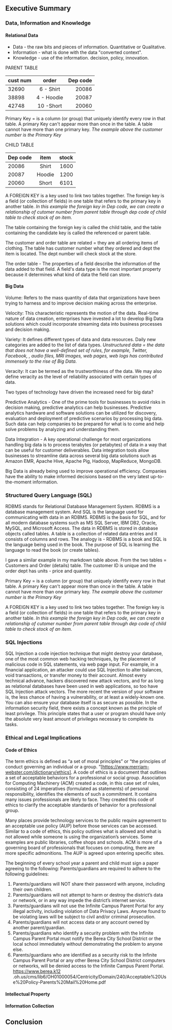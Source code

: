 ## Executive Summary

### Data, Information and Knowledge
#### Relational Data

- Data - the raw bits and pieces of information. Quantitative  or Qualitative.
- Information - what is done with the data "converted context".
- Knowledge - use of the information. decision, policy, innovation.

PARENT TABLE 

| cust num |    order      |Dep code|
|----------|:-------------:|-------:|
| 32690    |   6 - Shirt   |   20086|
| 38898    |   4 - Hoodie  |   20087|
| 42748    |   10 -Short   |   20060|

Primary Key = is a column (or group) that uniquely identify every row in that table. A primary Key can't appear more than once in the table.  A table cannot have more than one primary key.
*The example above the customer number is the Primary Key*

CHILD TABLE

| Dep code |      item     |  stock|
|----------|:-------------:|------:|
| 20086    |    Shirt      |   1600|
| 20087    |    Hoodie     |   1200|
| 20060    |    Short      |   6101|


A FOREIGN KEY is a key used to link two tables together. The foreign key is a field (or collection of fields) in one table that refers to the primary key in another table. *In this example the foreign key in Dep code, we can create a relationship of cutomer number from parent table through dep code of child table to check stock of an item.*

The table containing the foreign key is called the child table, and the table containing the candidate key is called the referenced or parent table.

The customer and order table are related = they are all ordering items of clothing. The table has customer number what they ordered and dept the item is located. The dept number will check stock at the store.

The order table - The properties of a field describe the information of the data added to that field. A field's data type is the most important property because it determines what kind of data the field can store.

#### Big Data

Volume: Refers to the mass quantity of data that organizations have been trying to harness and to improve decision making across the enterprise.

Velocity: This characteristic represents the motion of the data. Real-time nature of data creation, enterprises have invested a lot to develop Big Data solutions which could incorporate streaming data into business processes and decision making.

Variety: It defines different types of data and data resources. Daily new categories are added to the list of data types.
*Unstructured data = the data that does not have a well-defined set of rules, for example, Twitter, Facebook, , audio files, MRI images, web pages, web logs has contributed immensely to the rise of Big Data.*

Veracity: It can be termed as the trustworthiness of the data. We may also define veracity as the level of reliability associated with certain types of data.

Two types of technology have driven the increased need for big data?

Predictive Analytics -
One of the prime tools for businesses to avoid risks in decision making, predictive analytics can help businesses. Predictive analytics hardware and software solutions can be utilized for discovery, evaluation and deployment of predictive scenarios by processing big data. Such data can help companies to be prepared for what is to come and help solve problems by analyzing and understanding them.

 Data Integration -
A key operational challenge for most organizations handling big data is to process terabytes (or petabytes) of data in a way that can be useful for customer deliverables. Data integration tools allow businesses to streamline data across several big data solutions such as Amazon EMR, Apache Hive, Apache Pig, Hadoop, MapReduce, MongoDB.

Big Data is already being used to improve operational efficiency. Companies have the ability to make informed decisions based on the very latest up-to-the-moment information.

### Structured Query Language (SQL)

RDBMS stands for Relational Database Management System. RDBMS is a database management system. And SQL is the language used for communicating with data in an RDBMS. RDBMS is the basis for SQL, and for all modern database systems such as MS SQL Server, IBM DB2, Oracle, MySQL, and Microsoft Access. The data in RDBMS is stored in database objects called tables. A table is a collection of related data entries and it consists of columns and rows. The analogy is - RDBMS is a book and SQL is the language being used in the book. The purpose of SQL is learning the language to read the book (or create tables).

I gave a similar example in my markdown table above. From the two tables = Customers and Order (details) table.  The customer ID is unique and the order dept has units - price and quantity.

Primary Key = is a column (or group) that uniquely identify every row in that table. A primary Key can't appear more than once in the table.  A table cannot have more than one primary key.
*The example above the customer number is the Primary Key*

A FOREIGN KEY is a key used to link two tables together. The foreign key is a field (or collection of fields) in one table that refers to the primary key in another table. *In this example the foreign key in Dep code, we can create a relationship of cutomer number from parent table through dep code of child table to check stock of an item.*

### SQL Injections

SQL Injection a code injection technique that might destroy your database, one of the most common web hacking techniques, by the placement of malicious code in SQL statements, via web page input.  For example, in a financial application, an attacker could use SQL Injection to alter balances, void transactions, or transfer money to their account. Almost every technical advance, hackers discovered new attack vectors, and for as long as relational databases have been used in web applications, so too have SQL Injection attack vectors.
 The more recent the version of your software is, the less chance of having a vulnerability, or at least a widely-known one. You can also ensure your database itself is as secure as possible.  In the information security field, there exists a concept known as the principle of least privilege.  This principle states that a user or program should have only the absolute very least amount of privileges necessary to complete its tasks. 

### Ethical and Legal Implications

#### Code of Ethics

The term ethics is defined as “a set of moral principles” or “the principles of conduct governing an individual or a group. ”[https://www.merriam-webster.com/dictionary/ethics].  A code of ethics is a document that outlines a set of acceptable behaviors for a professional or social group. Association for Computing Machinery (ACM) created a code, in this case set of rules, consisting of 24 imperatives (formulated as statements) of personal responsibility, identifies the elements of such a commitment. It contains many issues professionals are likely to face. They created this code of ethics to clarify the acceptable standards of behavior for a professional group.
 
Many places provide technology services to the public require agreement to an acceptable use policy (AUP) before those services can be accessed. Similar to a code of ethics, this policy outlines what is allowed and what is not allowed while someone is using the organization’s services. Some examples are public libraries, coffee shops and schools. ACM is more of a governing board of professionals that focuses on computing, there are more specific admonitions. The AUP is agreed upon entering specific sites.

The beginning of every school year a parent and child must sign a paper agreeing to the following:
Parents/guardians are required to adhere to the following guidelines:
1. Parents/guardians will NOT share their password with anyone, including their own children.
2. Parents/guardians will not attempt to harm or destroy the district’s data or network, or in any way impede the
district’s internet service.
3. Parents/guardians will not use the Infinite Campus Parent Portal for any illegal activity, including violation of Data
Privacy Laws. Anyone found to be violating laws will be subject to civil and/or criminal prosecution.
4. Parents/guardians will not access data or any account owned by another parent/guardian.
5. Parents/guardians who identify a security problem with the Infinite Campus Parent Portal must notify the Berea
City School District or the local school immediately without demonstrating the problem to anyone else.
6. Parents/guardians who are identified as a security risk to the Infinite Campus Parent Portal or any other Berea
City School District computers or networks, will be denied access to the Infinite Campus Parent Portal. 
https://www.berea.k12
.oh.us/cms/lib6/OH01000054/Centricity/Domain/240/Acceptable%20Use%20Policy-Parents%20Mail%20Home.pdf

#### Intellectual Property 


#### Information Collection

## Conclusion
